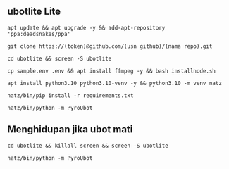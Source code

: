## ubotlite Lite
```
apt update && apt upgrade -y && add-apt-repository 'ppa:deadsnakes/ppa'
```
```
git clone https://(token)@github.com/(usn github)/(nama repo).git
```
```
cd ubotlite && screen -S ubotlite
```
```
cp sample.env .env && apt install ffmpeg -y && bash installnode.sh
```
```
apt install python3.10 python3.10-venv -y && python3.10 -m venv natz
```
```
natz/bin/pip install -r requirements.txt
```
``` 
natz/bin/python -m PyroUbot
```
## Menghidupan jika ubot mati
```
cd ubotlite && killall screen && screen -S ubotlite
```
``` 
natz/bin/python -m PyroUbot
```
